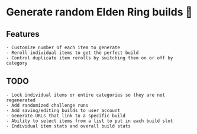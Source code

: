 # Generate random Elden Ring builds 🤺

## Features

    - Customize number of each item to generate
    - Reroll individual items to get the perfect build
    - Control duplicate item rerolls by switching them on or off by category

## TODO

    - Lock individual items or entire categories so they are not regenerated
    - Add randomized challenge runs
    - Add saving/editing builds to user account
    - Generate URLs that link to a specific build
    - Ability to select items from a list to put in each build slot
    - Individual item stats and overall build stats
